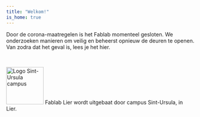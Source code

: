 ```yaml
---
title: "Welkom!"
is_home: true
---
```

<div class="narrow">
<p>
Door de corona-maatregelen is het Fablab momenteel gesloten. We onderzoeken manieren om veilig en beheerst opnieuw de deuren te openen. Van zodra dat het geval is, lees je het hier.
</p>
</div>

<div class="imgwrapper wide">
	<span class="image hor">
		<img src="/images/fotos/IMG_20181112_162935.jpg" alt ="">
	</span>
	<span class="image ver">
		<img src="/images/fotos/IMG_20181112_180549.jpg" alt ="">
	</span>
	<span class="image hor">
		<img src="/images/uitrusting/ultimaker.jpg" alt ="">
	</span>
	<span class="image hor">
		<img src="/images/uitrusting/lasercutter.jpg" alt ="">
	</span>
	<span class="image hor">
		<img src="/images/fotos/IMG_20181112_162314.jpg" alt ="">
	</span>
</div>


<div class="narrow">
<p>
<img src="/images/SU-logo.png" width="100" class="img-left" alt="Logo Sint-Ursula campus">
Fablab Lier wordt uitgebaat door campus Sint-Ursula, in Lier. 
</p>
</div>


